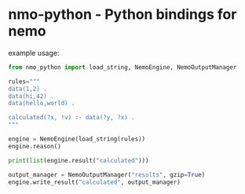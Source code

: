 # nmo-python - Python bindings for nemo

example usage:
```python
from nmo_python import load_string, NemoEngine, NemoOutputManager

rules="""
data(1,2) .
data(hi,42) .
data(hello,world) .

calculated(?x, !v) :- data(?y, ?x) .
"""

engine = NemoEngine(load_string(rules))
engine.reason()

print(list(engine.result("calculated")))

output_manager = NemoOutputManager("results", gzip=True)
engine.write_result("calculated", output_manager)
```
